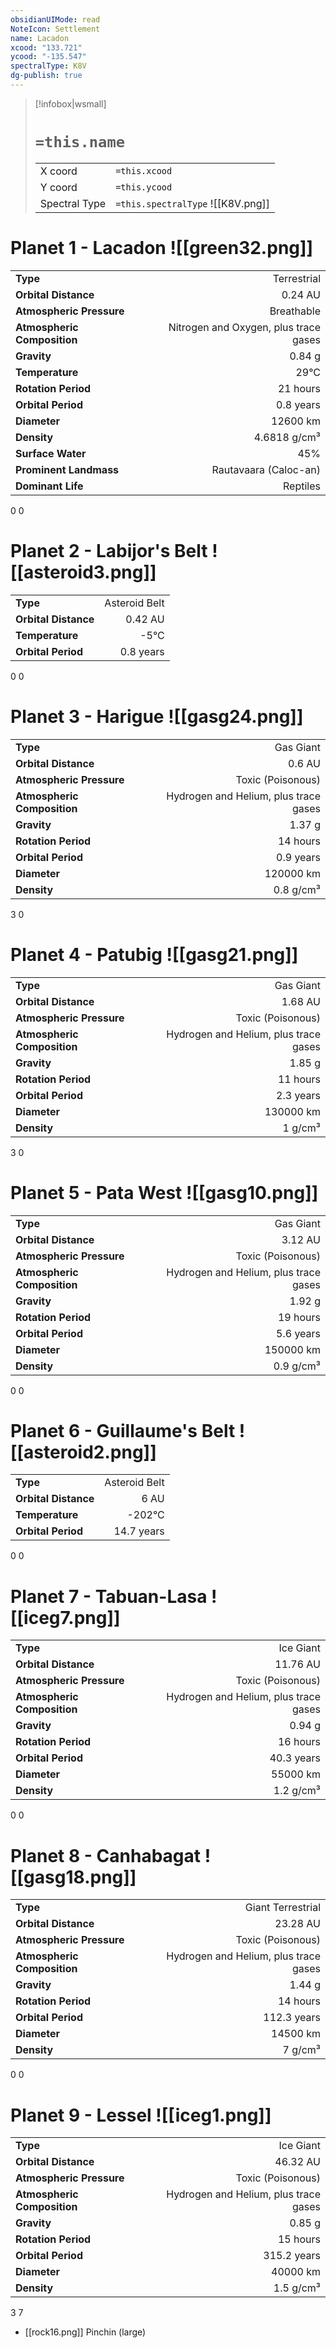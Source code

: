 ```yaml
---
obsidianUIMode: read
NoteIcon: Settlement
name: Lacadon
xcood: "133.721"
ycood: "-135.547"
spectralType: K8V
dg-publish: true
---
```

> [!infobox|wsmall]
> # `=this.name`
> | | |
> | - | - |
> | X coord | `=this.xcood` |
> | Y coord| `=this.ycood` |
> | Spectral Type | `=this.spectralType` ![[K8V.png]] |

# Planet 1 - Lacadon ![[green32.png]]
|                             |                           |
| --------------------------- | -------------------------:|
| **Type**                    |             Terrestrial |
| **Orbital Distance**        |   0.24 AU |
| **Atmospheric Pressure**    |       Breathable |
| **Atmospheric Composition** |      Nitrogen and Oxygen, plus trace gases |
| **Gravity**                 |        0.84 g |
| **Temperature**             |    29°C |
| **Rotation Period**         |  21 hours |
| **Orbital Period** | 0.8 years |
| **Diameter**                |      12600 km | 
| **Density**                 |    4.6818 g/cm³ |
| **Surface Water**           |           45% | 
| **Prominent Landmass**      |         Rautavaara (Caloc-an) | 
| **Dominant Life**           |         Reptiles |



0
0



# Planet 2 - Labijor's Belt ![[asteroid3.png]]
|                             |                           |
| --------------------------- | -------------------------:|
| **Type**                    |             Asteroid Belt |
| **Orbital Distance**        |   0.42 AU |
| **Temperature**             |    -5°C |
| **Orbital Period** | 0.8 years |



0
0



# Planet 3 - Harigue ![[gasg24.png]]
|                             |                           |
| --------------------------- | -------------------------:|
| **Type**                    |             Gas Giant |
| **Orbital Distance**        |   0.6 AU |
| **Atmospheric Pressure**    |       Toxic (Poisonous) |
| **Atmospheric Composition** |      Hydrogen and Helium, plus trace gases |
| **Gravity**                 |        1.37 g |
| **Rotation Period**         |  14 hours |
| **Orbital Period** | 0.9 years |
| **Diameter**                |      120000 km | 
| **Density**                 |    0.8 g/cm³ |



3
0



# Planet 4 - Patubig ![[gasg21.png]]
|                             |                           |
| --------------------------- | -------------------------:|
| **Type**                    |             Gas Giant |
| **Orbital Distance**        |   1.68 AU |
| **Atmospheric Pressure**    |       Toxic (Poisonous) |
| **Atmospheric Composition** |      Hydrogen and Helium, plus trace gases |
| **Gravity**                 |        1.85 g |
| **Rotation Period**         |  11 hours |
| **Orbital Period** | 2.3 years |
| **Diameter**                |      130000 km | 
| **Density**                 |    1 g/cm³ |



3
0



# Planet 5 - Pata West ![[gasg10.png]]
|                             |                           |
| --------------------------- | -------------------------:|
| **Type**                    |             Gas Giant |
| **Orbital Distance**        |   3.12 AU |
| **Atmospheric Pressure**    |       Toxic (Poisonous) |
| **Atmospheric Composition** |      Hydrogen and Helium, plus trace gases |
| **Gravity**                 |        1.92 g |
| **Rotation Period**         |  19 hours |
| **Orbital Period** | 5.6 years |
| **Diameter**                |      150000 km | 
| **Density**                 |    0.9 g/cm³ |



0
0



# Planet 6 - Guillaume's Belt ![[asteroid2.png]]
|                             |                           |
| --------------------------- | -------------------------:|
| **Type**                    |             Asteroid Belt |
| **Orbital Distance**        |   6 AU |
| **Temperature**             |    -202°C |
| **Orbital Period** | 14.7 years |



0
0



# Planet 7 - Tabuan-Lasa ![[iceg7.png]]
|                             |                           |
| --------------------------- | -------------------------:|
| **Type**                    |             Ice Giant |
| **Orbital Distance**        |   11.76 AU |
| **Atmospheric Pressure**    |       Toxic (Poisonous) |
| **Atmospheric Composition** |      Hydrogen and Helium, plus trace gases |
| **Gravity**                 |        0.94 g |
| **Rotation Period**         |  16 hours |
| **Orbital Period** | 40.3 years |
| **Diameter**                |      55000 km | 
| **Density**                 |    1.2 g/cm³ |



0
0



# Planet 8 - Canhabagat ![[gasg18.png]]
|                             |                           |
| --------------------------- | -------------------------:|
| **Type**                    |             Giant Terrestrial |
| **Orbital Distance**        |   23.28 AU |
| **Atmospheric Pressure**    |       Toxic (Poisonous) |
| **Atmospheric Composition** |      Hydrogen and Helium, plus trace gases |
| **Gravity**                 |        1.44 g |
| **Rotation Period**         |  14 hours |
| **Orbital Period** | 112.3 years |
| **Diameter**                |      14500 km | 
| **Density**                 |    7 g/cm³ |



0
0



# Planet 9 - Lessel ![[iceg1.png]]
|                             |                           |
| --------------------------- | -------------------------:|
| **Type**                    |             Ice Giant |
| **Orbital Distance**        |   46.32 AU |
| **Atmospheric Pressure**    |       Toxic (Poisonous) |
| **Atmospheric Composition** |      Hydrogen and Helium, plus trace gases |
| **Gravity**                 |        0.85 g |
| **Rotation Period**         |  15 hours |
| **Orbital Period** | 315.2 years |
| **Diameter**                |      40000 km | 
| **Density**                 |    1.5 g/cm³ |



3
7

- [[rock16.png]] Pinchin (large)

